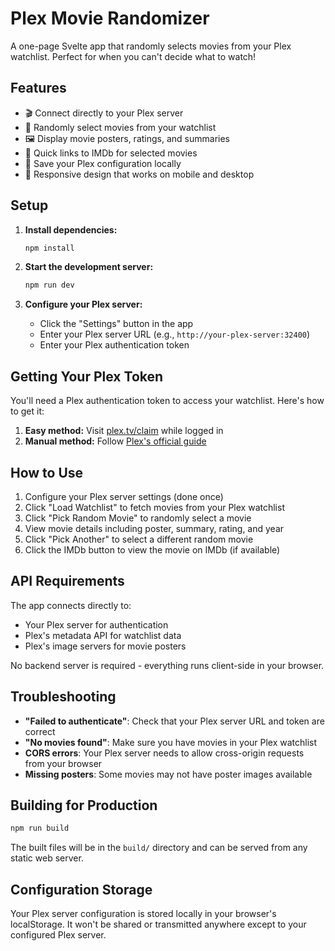 # Plex Movie Randomizer

A one-page Svelte app that randomly selects movies from your Plex watchlist. Perfect for when you can't decide what to watch!

## Features

- 🎬 Connect directly to your Plex server
- 🎲 Randomly select movies from your watchlist
- 🖼️ Display movie posters, ratings, and summaries
- 🔗 Quick links to IMDb for selected movies
- 💾 Save your Plex configuration locally
- 📱 Responsive design that works on mobile and desktop

## Setup

1. **Install dependencies:**
   ```bash
   npm install
   ```

2. **Start the development server:**
   ```bash
   npm run dev
   ```

3. **Configure your Plex server:**
   - Click the "Settings" button in the app
   - Enter your Plex server URL (e.g., `http://your-plex-server:32400`)
   - Enter your Plex authentication token

## Getting Your Plex Token

You'll need a Plex authentication token to access your watchlist. Here's how to get it:

1. **Easy method:** Visit [plex.tv/claim](https://plex.tv/claim) while logged in
2. **Manual method:** Follow [Plex's official guide](https://support.plex.tv/articles/204059436-finding-an-authentication-token-x-plex-token/)

## How to Use

1. Configure your Plex server settings (done once)
2. Click "Load Watchlist" to fetch movies from your Plex watchlist
3. Click "Pick Random Movie" to randomly select a movie
4. View movie details including poster, summary, rating, and year
5. Click "Pick Another" to select a different random movie
6. Click the IMDb button to view the movie on IMDb (if available)

## API Requirements

The app connects directly to:
- Your Plex server for authentication
- Plex's metadata API for watchlist data
- Plex's image servers for movie posters

No backend server is required - everything runs client-side in your browser.

## Troubleshooting

- **"Failed to authenticate"**: Check that your Plex server URL and token are correct
- **"No movies found"**: Make sure you have movies in your Plex watchlist
- **CORS errors**: Your Plex server needs to allow cross-origin requests from your browser
- **Missing posters**: Some movies may not have poster images available

## Building for Production

```bash
npm run build
```

The built files will be in the `build/` directory and can be served from any static web server.

## Configuration Storage

Your Plex server configuration is stored locally in your browser's localStorage. It won't be shared or transmitted anywhere except to your configured Plex server.
